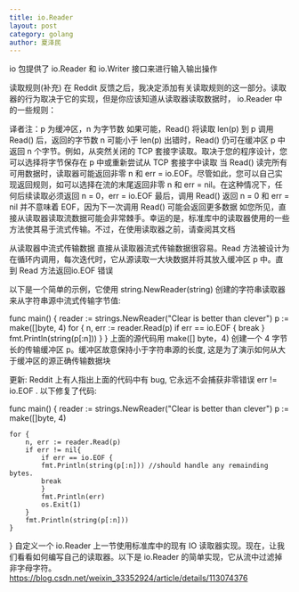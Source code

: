 ```yaml
---
title: io.Reader
layout: post
category: golang
author: 夏泽民
---
```

io 包提供了 io.Reader 和 io.Writer 接口来进行输入输出操作
<!-- more -->
读取规则(补充)
在 Reddit 反馈之后，我决定添加有关读取规则的这一部分。读取器的行为取决于它的实现，但是你应该知道从读取器读取数据时， io.Reader 中的一些规则：

译者注：p 为缓冲区，n 为字节数
如果可能，Read() 将读取 len(p) 到 p
调用 Read() 后，返回的字节数 n 可能小于 len(p)
出错时，Read() 仍可在缓冲区 p 中返回 n 个字节。例如，从突然关闭的 TCP 套接字读取。取决于您的程序设计，您可以选择将字节保存在 p 中或重新尝试从 TCP 套接字中读取
当 Read() 读完所有可用数据时，读取器可能返回非零 n 和 err = io.EOF。尽管如此，您可以自己实现返回规则，如可以选择在流的末尾返回非零 n 和 err = nil。在这种情况下，任何后续读取必须返回 n = 0，err = io.EOF
最后，调用 Read() 返回 n = 0 和 err = nil 并不意味着 EOF，因为下一次调用 Read() 可能会返回更多数据
如您所见，直接从读取器读取流数据可能会非常棘手。幸运的是，标准库中的读取器使用的一些方法使其易于流式传输。不过，在使用读取器之前，请查阅其文档

从读取器中流式传输数据
直接从读取器流式传输数据很容易。Read 方法被设计为在循环内调用，每次迭代时，它从源读取一大块数据并将其放入缓冲区 p 中。直到 Read 方法返回io.EOF 错误

以下是一个简单的示例，它使用 string.NewReader(string) 创建的字符串读取器来从字符串源中流式传输字节值:

func main() {
	reader := strings.NewReader("Clear is better than clever")
	p := make([]byte, 4)
	for {
		n, err := reader.Read(p)
		if err == io.EOF {
			break
		}
		fmt.Println(string(p[:n]))
	}
}
上面的源代码用 make([] byte，4) 创建一个 4 字节长的传输缓冲区 p。缓冲区故意保持小于字符串源的长度, 这是为了演示如何从大于缓冲区的源正确传输数据块

更新: Reddit 上有人指出上面的代码中有 bug, 它永远不会捕获非零错误 err != io.EOF . 以下修复了代码:

func main() {
	reader := strings.NewReader("Clear is better than clever")
	p := make([]byte, 4)
	
	for {
		n, err := reader.Read(p)
		if err != nil{
		    if err == io.EOF {
			fmt.Println(string(p[:n])) //should handle any remainding bytes.
			break
		    }
		    fmt.Println(err)
		    os.Exit(1)
		}
		fmt.Println(string(p[:n]))
	}
}
自定义一个 io.Reader
上一节使用标准库中的现有 IO 读取器实现。现在，让我们看看如何编写自己的读取器。以下是 io.Reader 的简单实现，它从流中过滤掉非字母字符。
https://blog.csdn.net/weixin_33352924/article/details/113074376
